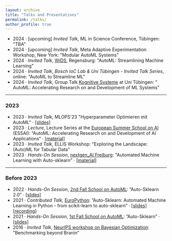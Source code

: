```yaml
---
layout: archive
title: "Talks and Presentations"
permalink: /talks/
author_profile: true
---
```


  * 2024 · [upcoming] *Invited Talk*, ML in Science Conference, Tübingen: "TBA"
  * 2024 · [upcoming] *Invited Talk*, Meta Adaptive Experimentation Workshop, New York: "Modular AutoML Systems"
  * 2024 · *Invited Talk*, [WiDS](https://www.wids-regensburg.de/), Regensburg: "AutoML: Streamlining Machine Learning"
  * 2024 · *Invited Talk*, *Bosch IoC Lab & Uni Tübingen - Invited Talk Series*, online: "AutoML to Streamline ML"
  * 2024 · *Invited Talk*, Group Talk [Kognitive Systeme](https://uni-tuebingen.de/en/fakultaeten/mathematisch-naturwissenschaftliche-fakultaet/fachbereiche/informatik/lehrstuehle/kognitive-systeme/) at Uni Tübingen: " AutoML: Accelerating Research on and Development of ML Systems"

---
### 2023

  * 2023 · *Invited Talk*, MLOPS'23 "Hyperparameter Optimieren mit AutoML" · [[slides]](https://www.automl.org/wp-content/uploads/2023/11/2023_MLOPs_HPOmitAutoML.pdf)
  * 2023 · *Lecture*, Lecture Series at the [European Summer School on AI](https://essai.si/) (ESSAI): “AutoML: Accelerating Research on and Development of AI Applications“ · [[material]](https://www.automl.org/talks/)
  * 2023 · *Invited Talk*, ELLIS Workshop: "Exploring the Landscape: (Auto)ML for Tabular Data"
  * 2023 · *Hands-On Session*, [nextgen_AI Freiburg](https://freiburg-ai.github.io/): "Automated Machine Learning with Auto-sklearn" · [[material]](https://github.com/automl/auto-sklearn-talks/tree/main/2023_06_06_NextGenAI_Workshop) 

---
### Before 2023
  * 2022 · *Hands-On Session*, [2nd Fall School on AutoML](https://sites.google.com/view/automl-fall-school-2022/home): ”Auto-Sklearn 2.0” · [[slides]](https://github.com/automl/auto-sklearn-talks/blob/main/2022_10_10_AutoMLFallSchool2/2022_ASKL_HandsOn.pdf)
  * 2021 · *Contributed Talk*, [EuroPython](https://ep2021.europython.eu/talks/8eJQ6kv-auto-sklearn-automated-machine-learning-in-python/): ”Auto-Sklearn: Automated Machine Learning in Python - from scikit-learn to auto-sklearn”
· [[slides]](https://github.com/automl/auto-sklearn-talks/blob/main/2021_07_28_EuroPython/2021_EuroPythonTalk.pdf) [[recording]](https://www.youtube.com/watch?v=ugN8U--oUaU)
  * 2021 · *Hands-On Session*, [1st Fall School on AutoML](https://sites.google.com/view/automlschool21): ”Auto-Sklearn” · [[slides]](https://github.com/automl/auto-sklearn-talks/blob/main/2021_11_10_AutoMLFallSchool/Feurer_Eggensperger_AutoSklearn_HandsOn_AutoML_School_21.pdf)
  * 2016 · *Invited Talk*, [NeurIPS workshop on Bayesian Optimization](https://bayesopt.github.io/past/2016.html): ”Benchmarking beyond Branin”